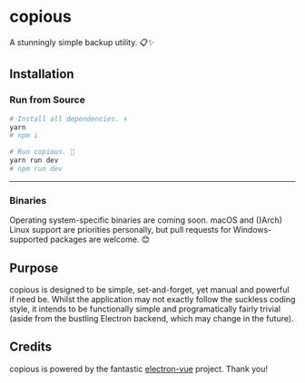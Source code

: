 # copious

A stunningly simple backup utility. 📋✨

## Installation

### Run from Source

```sh
# Install all dependencies. ⬇️
yarn
# npm i

# Run copious. 🎉
yarn run dev
# npm run dev
```

---

### Binaries

Operating system-specific binaries are coming soon. macOS and ()Arch) Linux support are priorities personally, but pull requests for Windows-supported packages are welcome. 😊

## Purpose

copious is designed to be simple, set-and-forget, yet manual and powerful if need be. Whilst the application may not exactly follow the suckless coding style, it intends to be functionally simple and programatically fairly trivial (aside from the bustling Electron backend, which may change in the future).

## Credits

copious is powered by the fantastic [electron-vue](https://github.com/SimulatedGREG/electron-vue) project. Thank you!
